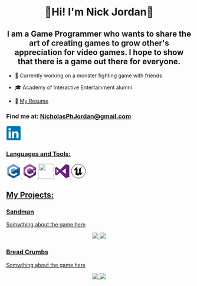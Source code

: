 <h1 align="center">👋Hi! I'm Nick Jordan👋

<h2 align="center">
  I am a Game Programmer who wants to share the art of creating games to grow other's appreciation for video games. I hope to show that there is a game out there for everyone.
</h2> 

- 👾 Currently working on a monster fighting game with friends 
 
- 🎓 Academy of Interactive Entertainment alumni

- 📜 [My Resume](https://resume.creddle.io/resume/cg7cs7hak2f)

### Find me at: NicholasPhJordan@gmail.com

<a href=https://www.linkedin.com/in/nicholasphjordan/>
<img src="https://github.com/devicons/devicon/blob/master/icons/linkedin/linkedin-original.svg" width="40" height="40"/>

<h3 align="left">Languages and Tools:</h3>
 
 <img src="https://github.com/devicons/devicon/blob/master/icons/c/c-original.svg" width="40" height="40"/>
 <img src="https://github.com/devicons/devicon/blob/master/icons/csharp/csharp-original.svg" width="40" height="40"/>
 <img src="https://github.com/simple-icons/simple-icons/blob/develop/icons/cplusplus.svg" width="40" height="40"/>
 <img src="https://github.com/devicons/devicon/blob/master/icons/visualstudio/visualstudio-plain.svg" width="40" height="40"/>
 <img src="https://github.com/devicons/devicon/blob/master/icons/unrealengine/unrealengine-original.svg" width="40" height="40"/>

<h2>My Projects:</h2> 

<h3>Sandman</h3>

<p align="left">
  Somwthing about the game here
</p>

<p align="center">
  <img src="https://img.itch.zone/aW1hZ2UvMTU1ODUwMi85MDk4NjQ3LnBuZw==/347x500/b8vB9o.png" width="325"/>
  <img src="https://img.itch.zone/aW1hZ2UvMTU1ODUwMi85MDk5MDI5LnBuZw==/original/nQ0kP3.png" width="325"/>
</p>

<h3>Bread Crumbs</h3>

<p align="left">
  Somwthing about the game here
</p>
  
<p align="center">
  <img src="https://img.itch.zone/aW1hZ2UvMTA5NTA0NS82MzI2NDg0LnBuZw==/347x500/mHAmNe.png" width="325"/>
  <img src="https://img.itch.zone/aW1hZ2UvMTA5NTA0NS82MzI3NDExLnBuZw==/347x500/zLnn%2Bj.png" width="325"/> 
</p>
